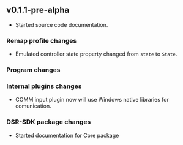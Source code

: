## v0.1.1-pre-alpha
- Started source code documentation.
### Remap profile changes
- Emulated controller state property changed from `state` to `State`.
### Program changes
### Internal plugins changes
- COMM input plugin now will use Windows native libraries for comunication.
### DSR-SDK package changes
- Started documentation for Core package
